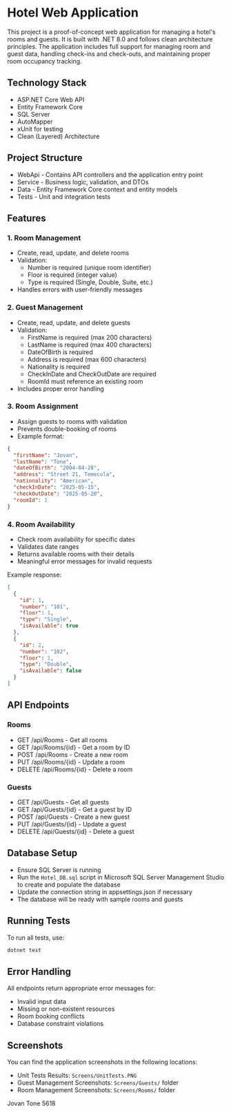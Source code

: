 # Hotel Web Application

This project is a proof-of-concept web application for managing a hotel's rooms and guests. It is built with .NET 8.0 and follows clean architecture principles. The application includes full support for managing room and guest data, handling check-ins and check-outs, and maintaining proper room occupancy tracking.

## Technology Stack

- ASP.NET Core Web API
- Entity Framework Core
- SQL Server
- AutoMapper
- xUnit for testing
- Clean (Layered) Architecture

## Project Structure

- WebApi - Contains API controllers and the application entry point
- Service - Business logic, validation, and DTOs
- Data - Entity Framework Core context and entity models
- Tests - Unit and integration tests

## Features

### 1. Room Management

- Create, read, update, and delete rooms
- Validation:
  - Number is required (unique room identifier)
  - Floor is required (integer value)
  - Type is required (Single, Double, Suite, etc.)
- Handles errors with user-friendly messages

### 2. Guest Management

- Create, read, update, and delete guests
- Validation:
  - FirstName is required (max 200 characters)
  - LastName is required (max 400 characters)
  - DateOfBirth is required
  - Address is required (max 600 characters)
  - Nationality is required
  - CheckInDate and CheckOutDate are required
  - RoomId must reference an existing room
- Includes proper error handling

### 3. Room Assignment

- Assign guests to rooms with validation
- Prevents double-booking of rooms
- Example format:

```json
{
  "firstName": "Jovan",
  "lastName": "Tone",
  "dateOfBirth": "2004-04-28",
  "address": "Street 21, Temecula",
  "nationality": "American",
  "checkInDate": "2025-05-15",
  "checkOutDate": "2025-05-20",
  "roomId": 1
}
```

### 4. Room Availability

- Check room availability for specific dates
- Validates date ranges
- Returns available rooms with their details
- Meaningful error messages for invalid requests

Example response:

```json
[
  {
    "id": 1,
    "number": "101",
    "floor": 1,
    "type": "Single",
    "isAvailable": true
  },
  {
    "id": 2,
    "number": "102",
    "floor": 1,
    "type": "Double",
    "isAvailable": false
  }
]
```

## API Endpoints

### Rooms

- GET /api/Rooms - Get all rooms
- GET /api/Rooms/{id} - Get a room by ID
- POST /api/Rooms - Create a new room
- PUT /api/Rooms/{id} - Update a room
- DELETE /api/Rooms/{id} - Delete a room

### Guests

- GET /api/Guests - Get all guests
- GET /api/Guests/{id} - Get a guest by ID
- POST /api/Guests - Create a new guest
- PUT /api/Guests/{id} - Update a guest
- DELETE /api/Guests/{id} - Delete a guest

## Database Setup

- Ensure SQL Server is running
- Run the `Hotel_DB.sql` script in Microsoft SQL Server Management Studio to create and populate the database
- Update the connection string in appsettings.json if necessary
- The database will be ready with sample rooms and guests

## Running Tests

To run all tests, use:

```bash
dotnet test
```

## Error Handling

All endpoints return appropriate error messages for:

- Invalid input data
- Missing or non-existent resources
- Room booking conflicts
- Database constraint violations

## Screenshots

You can find the application screenshots in the following locations:

- Unit Tests Results: `Screens/UnitTests.PNG`
- Guest Management Screenshots: `Screens/Guests/` folder
- Room Management Screenshots: `Screens/Rooms/` folder

Jovan Tone 5618 